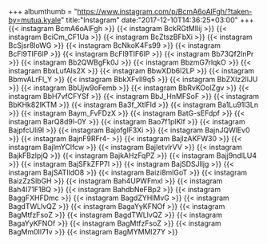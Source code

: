 +++
albumthumb = "https://www.instagram.com/p/BcmA6oAlFgh/?taken-by=mutua.kyale"
title:"Instagram"
date:"2017-12-10T14:36:25+03:00"
+++
{{< instagram BcmA6oAlFgh >}}
{{< instagram BckRGtMlIij >}}
{{< instagram BciCm_CF1Ua >}}
{{< instagram BcZtszBFbXi >}}
{{< instagram BcSjsr8loWG >}}
{{< instagram BcNkoK4Fs99 >}}
{{< instagram BcFl9TIF6lP >}}
{{< instagram BcFl9TIF6lP >}}
{{< instagram Bb73Qf2lnPr >}}
{{< instagram Bb2QWBgFk0J >}}
{{< instagram BbzmG7rlqkO >}}
{{< instagram BbxLufAls2X >}}
{{< instagram BbwXDb6l2LP >}}
{{< instagram BbmvALrFl_Y >}}
{{< instagram BbkXFvll9q5 >}}
{{< instagram BbZXIz2llJU >}}
{{< instagram BbUjw9oFemb >}}
{{< instagram BbRvKOolZgv >}}
{{< instagram BbH7vfCFYSf >}}
{{< instagram BbJ_HnMFSoF >}}
{{< instagram BbKHk82lKTM >}}
{{< instagram Ba3f_XtlFld >}}
{{< instagram Ba1Lu91l3Ln >}}
{{< instagram Baym_FvFDzX >}}
{{< instagram BatG-sEFdpf >}}
{{< instagram BarQ8d9l-0Y >}}
{{< instagram Bao7f1plKlf >}}
{{< instagram BajpfcUli9l >}}
{{< instagram BajofglF3Xi >}}
{{< instagram BajnJQWlEv0 >}}
{{< instagram BajnF9RFr4- >}}
{{< instagram BajlzAKFW30 >}}
{{< instagram BajlmYClfcw >}}
{{< instagram BajletvlrVV >}}
{{< instagram BajkFBzlpjQ >}}
{{< instagram BajkAHzFqPZ >}}
{{< instagram Bajj9ndlLU4 >}}
{{< instagram BajSFkZFP7l >}}
{{< instagram BajSDSJlljg >}}
{{< instagram BajSATIldO8 >}}
{{< instagram Baizi8mlGoT >}}
{{< instagram BaizZzSlbGH >}}
{{< instagram Bah4UPWFmxl >}}
{{< instagram Bah4I71F1BQ >}}
{{< instagram BahdbNeFBp2 >}}
{{< instagram BaggFXHFDmc >}}
{{< instagram BagdZYHlMvG >}}
{{< instagram BagdTWLlvQZ >}}
{{< instagram BagaYyKFNOf >}}
{{< instagram BagMtfzFsoZ >}}
{{< instagram BagdTWLlvQZ >}}
{{< instagram BagaYyKFNOf >}}
{{< instagram BagMtfzFsoZ >}}
{{< instagram BagMm0Il71v >}}
{{< instagram BagMYMMl27Y >}}

